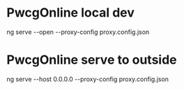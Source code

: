 # PwcgOnline local dev
ng serve --open --proxy-config proxy.config.json

# PwcgOnline serve to outside
ng serve --host 0.0.0.0 --proxy-config proxy.config.json
